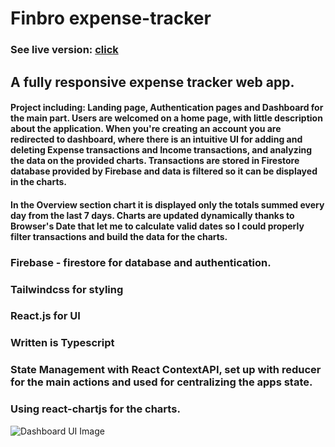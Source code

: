 # Finbro expense-tracker

### See live version: [click](https://expense-tracker-app-c20f7.web.app/)

## A fully responsive expense tracker web app.

#### Project including: Landing page, Authentication pages and Dashboard for the main part. Users are welcomed on a home page, with little description about the application. When you're creating an account you are redirected to dashboard, where there is an intuitive UI for adding and deleting Expense transactions and Income transactions, and analyzing the data on the provided charts. Transactions are stored in Firestore database provided by Firebase and data is filtered so it can be displayed in the charts.

#### In the Overview section chart it is displayed only the totals summed every day from the last 7 days. Charts are updated dynamically thanks to Browser's Date that let me to calculate valid dates so I could properly filter transactions and build the data for the charts. 

### Firebase - firestore for database and authentication.

### Tailwindcss for styling

### React.js for UI

### Written is Typescript

### State Management with React ContextAPI, set up with reducer for the main actions and used for centralizing the apps state.

### Using react-chartjs for the charts.



![Dashboard UI Image](https://i.imgur.com/7I3khIf.png)




